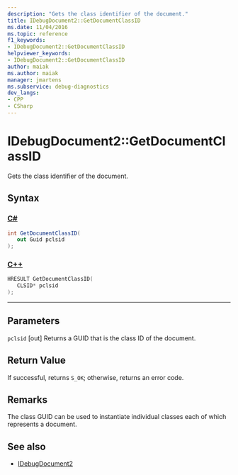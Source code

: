 ```yaml
---
description: "Gets the class identifier of the document."
title: IDebugDocument2::GetDocumentClassID
ms.date: 11/04/2016
ms.topic: reference
f1_keywords:
- IDebugDocument2::GetDocumentClassID
helpviewer_keywords:
- IDebugDocument2::GetDocumentClassID
author: maiak
ms.author: maiak
manager: jmartens
ms.subservice: debug-diagnostics
dev_langs:
- CPP
- CSharp
---
```

# IDebugDocument2::GetDocumentClassID

Gets the class identifier of the document.

## Syntax

### [C#](#tab/csharp)
```csharp
int GetDocumentClassID( 
   out Guid pclsid
);
```
### [C++](#tab/cpp)
```cpp
HRESULT GetDocumentClassID( 
   CLSID* pclsid
);
```
---

## Parameters
`pclsid`
[out] Returns a GUID that is the class ID of the document.

## Return Value
 If successful, returns `S_OK`; otherwise, returns an error code.

## Remarks
 The class GUID can be used to instantiate individual classes each of which represents a document.

## See also
- [IDebugDocument2](../../../extensibility/debugger/reference/idebugdocument2.md)
